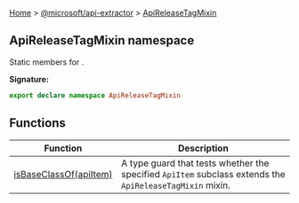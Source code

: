 [Home](./index) &gt; [@microsoft/api-extractor](./api-extractor.md) &gt; [ApiReleaseTagMixin](./api-extractor.apireleasetagmixin.md)

## ApiReleaseTagMixin namespace

Static members for .

<b>Signature:</b>

```typescript
export declare namespace ApiReleaseTagMixin 
```

## Functions

|  Function | Description |
|  --- | --- |
|  [isBaseClassOf(apiItem)](./api-extractor.apireleasetagmixin.isbaseclassof.md) | A type guard that tests whether the specified `ApiItem` subclass extends the `ApiReleaseTagMixin` mixin. |

